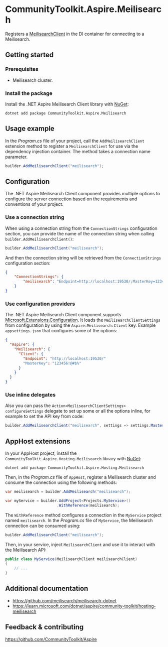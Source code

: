 # CommunityToolkit.Aspire.Meilisearch

Registers a [MeilisearchClient](https://github.com/meilisearch/meilisearch-dotnet) in the DI container for connecting to a Meilisearch.

## Getting started

### Prerequisites

-   Meilisearch cluster.

### Install the package

Install the .NET Aspire Meilisearch Client library with [NuGet](https://www.nuget.org):

```dotnetcli
dotnet add package CommunityToolkit.Aspire.Meilisearch
```

## Usage example

In the _Program.cs_ file of your project, call the `AddMeilisearchClient` extension method to register a `MeilisearchClient` for use via the dependency injection container. The method takes a connection name parameter.

```csharp
builder.AddMeilisearchClient("meilisearch");
```

## Configuration

The .NET Aspire Meilisearch Client component provides multiple options to configure the server connection based on the requirements and conventions of your project.

### Use a connection string

When using a connection string from the `ConnectionStrings` configuration section, you can provide the name of the connection string when calling `builder.AddMeilisearchClient()`:

```csharp
builder.AddMeilisearchClient("meilisearch");
```

And then the connection string will be retrieved from the `ConnectionStrings` configuration section:

```json
{
    "ConnectionStrings": {
        "meilisearch": "Endpoint=http://localhost:19530/;MasterKey=123456!@#$%"
    }
}
```

### Use configuration providers

The .NET Aspire Meilisearch Client component supports [Microsoft.Extensions.Configuration](https://learn.microsoft.com/dotnet/api/microsoft.extensions.configuration). It loads the `MeilisearchClientSettings` from configuration by using the `Aspire:Meilisearch:Client` key. Example `appsettings.json` that configures some of the options:

```json
{
  "Aspire": {
    "Meilisearch": {
      "Client": {
        "Endpoint": "http://localhost:19530/"
        "MasterKey": "123456!@#$%"
      }
    }
  }
}
```

### Use inline delegates

Also you can pass the `Action<MeilisearchClientSettings> configureSettings` delegate to set up some or all the options inline, for example to set the API key from code:

```csharp
builder.AddMeilisearchClient("meilisearch", settings => settings.MasterKey = "123456!@#$%");
```

## AppHost extensions

In your AppHost project, install the `CommunityToolkit.Aspire.Hosting.Meilisearch` library with [NuGet](https://www.nuget.org):

```dotnetcli
dotnet add package CommunityToolkit.Aspire.Hosting.Meilisearch
```

Then, in the _Program.cs_ file of `AppHost`, register a Meilisearch cluster and consume the connection using the following methods:

```csharp
var meilisearch = builder.AddMeilisearch("meilisearch");

var myService = builder.AddProject<Projects.MyService>()
                       .WithReference(meilisearch);
```

The `WithReference` method configures a connection in the `MyService` project named `meilisearch`. In the _Program.cs_ file of `MyService`, the Meilisearch connection can be consumed using:

```csharp
builder.AddMeilisearchClient("meilisearch");
```

Then, in your service, inject `MeilisearchClient` and use it to interact with the Meilisearch API:

```csharp
public class MyService(MeilisearchClient meilisearchClient)
{
    // ...
}
```

## Additional documentation

-   https://github.com/meilisearch/meilisearch-dotnet
-   https://learn.microsoft.com/dotnet/aspire/community-toolkit/hosting-meilisearch

## Feedback & contributing

https://github.com/CommunityToolkit/Aspire

